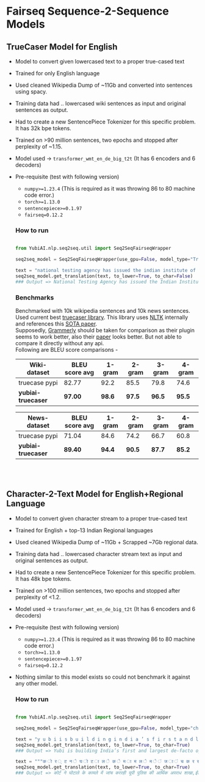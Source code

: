 # Fairseq Sequence-2-Sequence Models

## TrueCaser Model for English

* Model to convert given lowercased text to a proper true-cased text
* Trained for only English language
* Used cleaned Wikipedia Dump of ~11Gb and converted into sentences using spacy.
* Training data had .. lowercased wiki sentences as input and original sentences as output.
* Had to create a new SentencePiece Tokenizer for this specific problem. It has 32k bpe tokens.
* Trained on >90 million sentences, two epochs and stopped after perplexity of ~1.15.
* Model used -> `transformer_wmt_en_de_big_t2t` (It has 6 encoders and 6 decoders)
* Pre-requisite (test with following version)
    * `numpy>=1.23.4` (This is required as it was throwing 86 to 80 machine code error.)
    * `torch>=1.13.0`
    * `sentencepiece>=0.1.97`
    * `fairseq=0.12.2`

    ### How to run

    ```python

    from YubiAI.nlp.seq2seq.util import Seq2SeqFairseqWrapper

    seq2seq_model = Seq2SeqFairseqWrapper(use_gpu=False, model_type="TrueCaser_transformer_wmt_en_de_big_t2t")

    text = "national testing agency has issued the indian institute of foreign trade (iift) – mba (international business) 2023 exam city intimation slip."
    seq2seq_model.get_translation(text, to_lower=True, to_char=False)
    ### Output => National Testing Agency has issued the Indian Institute of Foreign Trade (IIFT) – MBA (International Business) 2023 exam city intimation slip.

    ```

    ### Benchmarks
    Benchmarked with 10k wikipedia sentences and 10k news sentences. Used current best [truecaser library](https://pypi.org/project/truecase/). This library uses [NLTK](https://www.nltk.org/index.html) internally and references this [SOTA paper](https://www.cs.cmu.edu/~llita/papers/lita.truecasing-acl2003.pdf). 
    </br> Supposedly, [Grammerly](https://app.grammarly.com/) should be taken for comparison as their plugin seems to work better, also their [paper](https://arxiv.org/pdf/1906.01733.pdf) looks better. But not able to compare it directly without any api.
    </br> Following are BLEU score comparisons - 
    
    | Wiki-dataset  | BLEU score avg | 1-gram | 2-gram | 3-gram | 4-gram |
    | ------------- | ------------- | ------------- | ------------- | ------------- | ------------- |
    | truecase pypi  | 82.77 | 92.2 | 85.5 | 79.8 | 74.6 |
    | <b>yubiai-truecaser  | <b>97.00 | <b>98.6 | <b>97.5 | <b>96.5 | <b>95.5 |

    | News-dataset  | BLEU score avg | 1-gram | 2-gram | 3-gram | 4-gram |
    | ------------- | ------------- | ------------- | ------------- | ------------- | ------------- |
    | truecase pypi  | 71.04 | 84.6 | 74.2 | 66.7 | 60.8 |
    | <b>yubiai-truecaser  | <b>89.40 | <b>94.4 | <b>90.5 | <b>87.7 | <b>85.2 |

</br></br>


## Character-2-Text Model for English+Regional Language

* Model to convert given character stream to a proper true-cased text
* Trained for English + top-13 Indian Regional languages
* Used cleaned Wikipedia Dump of ~11Gb + Scrapped ~7Gb regional data.
* Training data had .. lowercased character stream text as input and original sentences as output.
* Had to create a new SentencePiece Tokenizer for this specific problem. It has 48k bpe tokens.
* Trained on >100 million sentences, two epochs and stopped after perplexity of <1.2.
* Model used -> `transformer_wmt_en_de_big_t2t` (It has 6 encoders and 6 decoders)
* Pre-requisite (test with following version)
    * `numpy>=1.23.4` (This is required as it was throwing 86 to 80 machine code error.)
    * `torch>=1.13.0`
    * `sentencepiece>=0.1.97`
    * `fairseq=0.12.2`
* Nothing similar to this model exists so could not benchmark it against any other model.

    ### How to run

    ```python

    from YubiAI.nlp.seq2seq.util import Seq2SeqFairseqWrapper

    seq2seq_model = Seq2SeqFairseqWrapper(use_gpu=False, model_type="character2text_transformer_wmt_en_de_big_t2t")

    text = "y u b i i s b u i l d i n g i n d i a ’ s f i r s t a n d l a r g e s t d e - f a c t o o p e r a t i n g s y s t e m f o r t h e d i s c o v e r y , i n v e s t m e n t , f u l f i l m e n t , a n d c o l l e c t i o n o f a n y d e b t s o l u t i o n ."
    seq2seq_model.get_translation(text, to_lower=True, to_char=True)
    ### Output => Yubi is building India’s first and largest de-facto operating system for the discovery, investment, fulfilment, and collection of any debt solution.

    text = """क ो र ् ट न े घ ो ट ा ल े क े म ा म ल े म े ं ज ा ं च क र र ह ी य ू प ी प ु ल ि स क ी आ र ् थ ि क अ प र ा ध श ा ख ा , ई ड ी , ए स ए फ आ ई ओ क ी ज ा ं च प र अ ं स त ु ष ् ट ी ज त ा ई ।"""
    seq2seq_model.get_translation(text, to_lower=True, to_char=True)
    ### Output => कोर्ट ने घोटाले के कामले में जांच कररही यूपी पुलिस की आर्थिक अपराध शाखा,ईडी,एस एफ आई ओकी जांच पर अंसतुष्टी जताई।

    ```